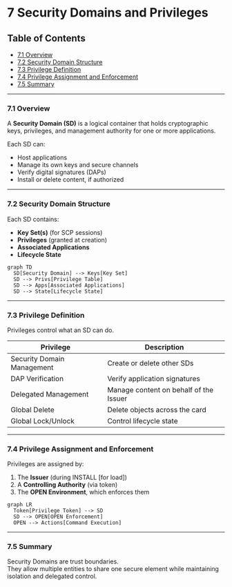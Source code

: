 # 7 Security Domains and Privileges

## Table of Contents
- [7.1 Overview](#71-overview)
- [7.2 Security Domain Structure](#72-security-domain-structure)
- [7.3 Privilege Definition](#73-privilege-definition)
- [7.4 Privilege Assignment and Enforcement](#74-privilege-assignment-and-enforcement)
- [7.5 Summary](#75-summary)

---

### 7.1 Overview
A **Security Domain (SD)** is a logical container that holds cryptographic keys, privileges, and management authority for one or more applications.

Each SD can:
- Host applications
- Manage its own keys and secure channels
- Verify digital signatures (DAPs)
- Install or delete content, if authorized

<!-- presenter note:
Reinforce that the SD is both a security perimeter and an administrative authority.
-->

---

### 7.2 Security Domain Structure
Each SD contains:
- **Key Set(s)** (for SCP sessions)
- **Privileges** (granted at creation)
- **Associated Applications**
- **Lifecycle State**

```mermaid
graph TD
  SD[Security Domain] --> Keys[Key Set]
  SD --> Privs[Privilege Table]
  SD --> Apps[Associated Applications]
  SD --> State[Lifecycle State]
```

---

### 7.3 Privilege Definition
Privileges control what an SD can do.

| Privilege | Description |
|------------|-------------|
| Security Domain Management | Create or delete other SDs |
| DAP Verification | Verify application signatures |
| Delegated Management | Manage content on behalf of the Issuer |
| Global Delete | Delete objects across the card |
| Global Lock/Unlock | Control lifecycle state |

---

### 7.4 Privilege Assignment and Enforcement
Privileges are assigned by:
1. The **Issuer** (during INSTALL [for load])
2. A **Controlling Authority** (via token)
3. The **OPEN Environment**, which enforces them

```mermaid
graph LR
  Token[Privilege Token] --> SD
  SD --> OPEN[OPEN Enforcement]
  OPEN --> Actions[Command Execution]
```

<!-- presenter note:
Explain how privilege enforcement occurs before every command execution.
-->

---

### 7.5 Summary
Security Domains are trust boundaries.  
They allow multiple entities to share one secure element while maintaining isolation and delegated control.
